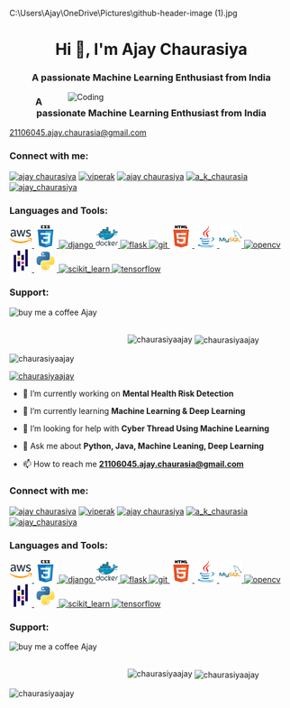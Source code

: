C:\Users\Ajay\OneDrive\Pictures\github-header-image (1).jpg
<h1 align="center">Hi 👋, I'm Ajay Chaurasiya</h1>
<h3 align="center">A passionate Machine Learning Enthusiast from India</h3>
<img align="right" alt="Coding" width="400" src="https://stock.adobe.com/in/search?k=programmer+cartoon">
<h3 align="center">A passionate Machine Learning Enthusiast from India</h3>

<p align="left"> <a href="https://stock.adobe.com/in/search?k=programmer+cartoon
- 🔭 I’m currently working on **Mental Health Risk Detection**

- 🌱 I’m currently learning **Machine Learning & Deep Learning**

- 🤝 I’m looking for help with **Cyber Thread Using Machine Learning**

- 💬 Ask me about **Python, Java, Machine Leaning, Deep Learning**

- 📫 How to reach me **21106045.ajay.chaurasia@gmail.com**

<h3 align="left">Connect with me:</h3>
<p align="left">
<a href="https://linkedin.com/in/ajay chaurasiya" target="blank"><img align="center" src="https://raw.githubusercontent.com/rahuldkjain/github-profile-readme-generator/master/src/images/icons/Social/linked-in-alt.svg" alt="ajay chaurasiya" height="30" width="40" /></a>
<a href="https://kaggle.com/viperak" target="blank"><img align="center" src="https://raw.githubusercontent.com/rahuldkjain/github-profile-readme-generator/master/src/images/icons/Social/kaggle.svg" alt="viperak" height="30" width="40" /></a>
<a href="https://fb.com/ajay chaurasiya" target="blank"><img align="center" src="https://raw.githubusercontent.com/rahuldkjain/github-profile-readme-generator/master/src/images/icons/Social/facebook.svg" alt="ajay chaurasiya" height="30" width="40" /></a>
<a href="https://instagram.com/a_k_chaurasia" target="blank"><img align="center" src="https://raw.githubusercontent.com/rahuldkjain/github-profile-readme-generator/master/src/images/icons/Social/instagram.svg" alt="a_k_chaurasia" height="30" width="40" /></a>
<a href="https://www.leetcode.com/ajay_chaurasiya" target="blank"><img align="center" src="https://raw.githubusercontent.com/rahuldkjain/github-profile-readme-generator/master/src/images/icons/Social/leet-code.svg" alt="ajay_chaurasiya" height="30" width="40" /></a>
</p>

<h3 align="left">Languages and Tools:</h3>
<p align="left"> <a href="https://aws.amazon.com" target="_blank" rel="noreferrer"> <img src="https://raw.githubusercontent.com/devicons/devicon/master/icons/amazonwebservices/amazonwebservices-original-wordmark.svg" alt="aws" width="40" height="40"/> </a> <a href="https://www.w3schools.com/css/" target="_blank" rel="noreferrer"> <img src="https://raw.githubusercontent.com/devicons/devicon/master/icons/css3/css3-original-wordmark.svg" alt="css3" width="40" height="40"/> </a> <a href="https://www.djangoproject.com/" target="_blank" rel="noreferrer"> <img src="https://cdn.worldvectorlogo.com/logos/django.svg" alt="django" width="40" height="40"/> </a> <a href="https://www.docker.com/" target="_blank" rel="noreferrer"> <img src="https://raw.githubusercontent.com/devicons/devicon/master/icons/docker/docker-original-wordmark.svg" alt="docker" width="40" height="40"/> </a> <a href="https://flask.palletsprojects.com/" target="_blank" rel="noreferrer"> <img src="https://www.vectorlogo.zone/logos/pocoo_flask/pocoo_flask-icon.svg" alt="flask" width="40" height="40"/> </a> <a href="https://git-scm.com/" target="_blank" rel="noreferrer"> <img src="https://www.vectorlogo.zone/logos/git-scm/git-scm-icon.svg" alt="git" width="40" height="40"/> </a> <a href="https://www.w3.org/html/" target="_blank" rel="noreferrer"> <img src="https://raw.githubusercontent.com/devicons/devicon/master/icons/html5/html5-original-wordmark.svg" alt="html5" width="40" height="40"/> </a> <a href="https://www.java.com" target="_blank" rel="noreferrer"> <img src="https://raw.githubusercontent.com/devicons/devicon/master/icons/java/java-original.svg" alt="java" width="40" height="40"/> </a> <a href="https://www.mysql.com/" target="_blank" rel="noreferrer"> <img src="https://raw.githubusercontent.com/devicons/devicon/master/icons/mysql/mysql-original-wordmark.svg" alt="mysql" width="40" height="40"/> </a> <a href="https://opencv.org/" target="_blank" rel="noreferrer"> <img src="https://www.vectorlogo.zone/logos/opencv/opencv-icon.svg" alt="opencv" width="40" height="40"/> </a> <a href="https://pandas.pydata.org/" target="_blank" rel="noreferrer"> <img src="https://raw.githubusercontent.com/devicons/devicon/2ae2a900d2f041da66e950e4d48052658d850630/icons/pandas/pandas-original.svg" alt="pandas" width="40" height="40"/> </a> <a href="https://www.python.org" target="_blank" rel="noreferrer"> <img src="https://raw.githubusercontent.com/devicons/devicon/master/icons/python/python-original.svg" alt="python" width="40" height="40"/> </a> <a href="https://scikit-learn.org/" target="_blank" rel="noreferrer"> <img src="https://upload.wikimedia.org/wikipedia/commons/0/05/Scikit_learn_logo_small.svg" alt="scikit_learn" width="40" height="40"/> </a> <a href="https://www.tensorflow.org" target="_blank" rel="noreferrer"> <img src="https://www.vectorlogo.zone/logos/tensorflow/tensorflow-icon.svg" alt="tensorflow" width="40" height="40"/> </a> </p>

<h3 align="left">Support:</h3>
<p><a href="https://www.buymeacoffee.com/buy me a coffee Ajay"> <img align="left" src="https://cdn.buymeacoffee.com/buttons/v2/default-yellow.png" height="50" width="210" alt="buy me a coffee Ajay" /></a></p><br><br>

<p><img align="left" src="https://github-readme-stats.vercel.app/api/top-langs?username=chaurasiyaajay&show_icons=true&locale=en&layout=compact" alt="chaurasiyaajay" /></p>

<p>&nbsp;<img align="center" src="https://github-readme-stats.vercel.app/api?username=chaurasiyaajay&show_icons=true&locale=en" alt="chaurasiyaajay" /></p>

<p><img align="center" src="https://github-readme-streak-stats.herokuapp.com/?user=chaurasiyaajay&" alt="chaurasiyaajay" /></p>


<p align="left"> <a href="https://github.com/ryo-ma/github-profile-trophy"><img src="https://github-profile-trophy.vercel.app/?username=chaurasiyaajay" alt="chaurasiyaajay" /></a> </p>

- 🔭 I’m currently working on **Mental Health Risk Detection**

- 🌱 I’m currently learning **Machine Learning & Deep Learning**

- 🤝 I’m looking for help with **Cyber Thread Using Machine Learning**

- 💬 Ask me about **Python, Java, Machine Leaning, Deep Learning**

- 📫 How to reach me **21106045.ajay.chaurasia@gmail.com**

<h3 align="left">Connect with me:</h3>
<p align="left">
<a href="https://linkedin.com/in/ajay chaurasiya" target="blank"><img align="center" src="https://raw.githubusercontent.com/rahuldkjain/github-profile-readme-generator/master/src/images/icons/Social/linked-in-alt.svg" alt="ajay chaurasiya" height="30" width="40" /></a>
<a href="https://kaggle.com/viperak" target="blank"><img align="center" src="https://raw.githubusercontent.com/rahuldkjain/github-profile-readme-generator/master/src/images/icons/Social/kaggle.svg" alt="viperak" height="30" width="40" /></a>
<a href="https://fb.com/ajay chaurasiya" target="blank"><img align="center" src="https://raw.githubusercontent.com/rahuldkjain/github-profile-readme-generator/master/src/images/icons/Social/facebook.svg" alt="ajay chaurasiya" height="30" width="40" /></a>
<a href="https://instagram.com/a_k_chaurasia" target="blank"><img align="center" src="https://raw.githubusercontent.com/rahuldkjain/github-profile-readme-generator/master/src/images/icons/Social/instagram.svg" alt="a_k_chaurasia" height="30" width="40" /></a>
<a href="https://www.leetcode.com/ajay_chaurasiya" target="blank"><img align="center" src="https://raw.githubusercontent.com/rahuldkjain/github-profile-readme-generator/master/src/images/icons/Social/leet-code.svg" alt="ajay_chaurasiya" height="30" width="40" /></a>
</p>

<h3 align="left">Languages and Tools:</h3>
<p align="left"> <a href="https://aws.amazon.com" target="_blank" rel="noreferrer"> <img src="https://raw.githubusercontent.com/devicons/devicon/master/icons/amazonwebservices/amazonwebservices-original-wordmark.svg" alt="aws" width="40" height="40"/> </a> <a href="https://www.w3schools.com/css/" target="_blank" rel="noreferrer"> <img src="https://raw.githubusercontent.com/devicons/devicon/master/icons/css3/css3-original-wordmark.svg" alt="css3" width="40" height="40"/> </a> <a href="https://www.djangoproject.com/" target="_blank" rel="noreferrer"> <img src="https://cdn.worldvectorlogo.com/logos/django.svg" alt="django" width="40" height="40"/> </a> <a href="https://www.docker.com/" target="_blank" rel="noreferrer"> <img src="https://raw.githubusercontent.com/devicons/devicon/master/icons/docker/docker-original-wordmark.svg" alt="docker" width="40" height="40"/> </a> <a href="https://flask.palletsprojects.com/" target="_blank" rel="noreferrer"> <img src="https://www.vectorlogo.zone/logos/pocoo_flask/pocoo_flask-icon.svg" alt="flask" width="40" height="40"/> </a> <a href="https://git-scm.com/" target="_blank" rel="noreferrer"> <img src="https://www.vectorlogo.zone/logos/git-scm/git-scm-icon.svg" alt="git" width="40" height="40"/> </a> <a href="https://www.w3.org/html/" target="_blank" rel="noreferrer"> <img src="https://raw.githubusercontent.com/devicons/devicon/master/icons/html5/html5-original-wordmark.svg" alt="html5" width="40" height="40"/> </a> <a href="https://www.java.com" target="_blank" rel="noreferrer"> <img src="https://raw.githubusercontent.com/devicons/devicon/master/icons/java/java-original.svg" alt="java" width="40" height="40"/> </a> <a href="https://www.mysql.com/" target="_blank" rel="noreferrer"> <img src="https://raw.githubusercontent.com/devicons/devicon/master/icons/mysql/mysql-original-wordmark.svg" alt="mysql" width="40" height="40"/> </a> <a href="https://opencv.org/" target="_blank" rel="noreferrer"> <img src="https://www.vectorlogo.zone/logos/opencv/opencv-icon.svg" alt="opencv" width="40" height="40"/> </a> <a href="https://pandas.pydata.org/" target="_blank" rel="noreferrer"> <img src="https://raw.githubusercontent.com/devicons/devicon/2ae2a900d2f041da66e950e4d48052658d850630/icons/pandas/pandas-original.svg" alt="pandas" width="40" height="40"/> </a> <a href="https://www.python.org" target="_blank" rel="noreferrer"> <img src="https://raw.githubusercontent.com/devicons/devicon/master/icons/python/python-original.svg" alt="python" width="40" height="40"/> </a> <a href="https://scikit-learn.org/" target="_blank" rel="noreferrer"> <img src="https://upload.wikimedia.org/wikipedia/commons/0/05/Scikit_learn_logo_small.svg" alt="scikit_learn" width="40" height="40"/> </a> <a href="https://www.tensorflow.org" target="_blank" rel="noreferrer"> <img src="https://www.vectorlogo.zone/logos/tensorflow/tensorflow-icon.svg" alt="tensorflow" width="40" height="40"/> </a> </p>

<h3 align="left">Support:</h3>
<p><a href="https://www.buymeacoffee.com/buy me a coffee Ajay"> <img align="left" src="https://cdn.buymeacoffee.com/buttons/v2/default-yellow.png" height="50" width="210" alt="buy me a coffee Ajay" /></a></p><br><br>

<p><img align="left" src="https://github-readme-stats.vercel.app/api/top-langs?username=chaurasiyaajay&show_icons=true&locale=en&layout=compact" alt="chaurasiyaajay" /></p>

<p>&nbsp;<img align="center" src="https://github-readme-stats.vercel.app/api?username=chaurasiyaajay&show_icons=true&locale=en" alt="chaurasiyaajay" /></p>

<p><img align="center" src="https://github-readme-streak-stats.herokuapp.com/?user=chaurasiyaajay&" alt="chaurasiyaajay" /></p>
